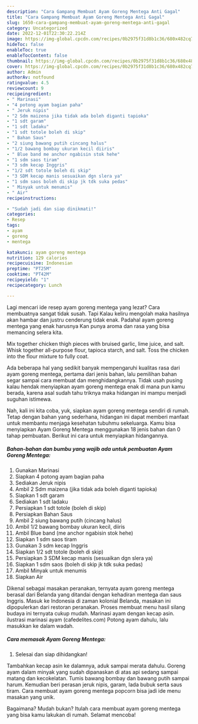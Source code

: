 ```yaml
---
description: "Cara Gampang Membuat Ayam Goreng Mentega Anti Gagal"
title: "Cara Gampang Membuat Ayam Goreng Mentega Anti Gagal"
slug: 1650-cara-gampang-membuat-ayam-goreng-mentega-anti-gagal
category: Uncategorized
date: 2022-12-01T22:30:22.214Z
image: https://img-global.cpcdn.com/recipes/0b2975f31d8b1c36/680x482cq70/ayam-goreng-mentega-foto-resep-utama.jpg
hideToc: false
enableToc: true
enableTocContent: false
thumbnail: https://img-global.cpcdn.com/recipes/0b2975f31d8b1c36/680x482cq70/ayam-goreng-mentega-foto-resep-utama.jpg
cover: https://img-global.cpcdn.com/recipes/0b2975f31d8b1c36/680x482cq70/ayam-goreng-mentega-foto-resep-utama.jpg
author: Admin
authorAv: notfound
ratingvalue: 4.5
reviewcount: 9
recipeingredient:
- " Marinasi"
- "4 potong ayam bagian paha"
- " Jeruk nipis"
- "2 Sdm maizena jika tidak ada boleh diganti tapioka"
- "1 sdt garam"
- "1 sdt ladaku"
- "1 sdt totole boleh di skip"
- " Bahan Saus"
- "2 siung bawang putih cincang halus"
- "1/2 bawang bombay ukuran kecil diiris"
- " Blue band me anchor ngabisin stok hehe"
- "1 sdm saos tiram"
- "3 sdm kecap Inggris"
- "1/2 sdt totole boleh di skip"
- "3 SDM kecap manis sesuaikan dgn slera ya"
- "1 sdm saos boleh di skip jk tdk suka pedas"
- " Minyak untuk menumis"
- " Air"
recipeinstructions:

- "Sudah jadi dan siap dinikmati!"
categories:
- Resep
tags:
- ayam
- goreng
- mentega

katakunci: ayam goreng mentega 
nutrition: 129 calories
recipecuisine: Indonesian
preptime: "PT25M"
cooktime: "PT42M"
recipeyield: "1"
recipecategory: Lunch

---
```



Lagi mencari ide resep ayam goreng mentega yang lezat? Cara membuatnya sangat tidak susah. Tapi Kalau keliru mengolah maka hasilnya akan hambar dan justru cenderung tidak enak. Padahal ayam goreng mentega yang enak harusnya Kan punya aroma dan rasa yang bisa memancing selera kita.


Mix together chicken thigh pieces with bruised garlic, lime juice, and salt. Whisk together all-purpose flour, tapioca starch, and salt. Toss the chicken into the flour mixture to fully coat.

Ada beberapa hal yang sedikit banyak mempengaruhi kualitas rasa dari ayam goreng mentega, pertama dari jenis bahan, lalu pemilihan bahan segar sampai cara membuat dan menghidangkannya. Tidak usah pusing kalau hendak menyiapkan ayam goreng mentega enak di mana pun kamu berada, karena asal sudah tahu triknya maka hidangan ini mampu menjadi suguhan istimewa.


Nah, kali ini kita coba, yuk, siapkan ayam goreng mentega sendiri di rumah. Tetap dengan bahan yang sederhana, hidangan ini dapat memberi manfaat untuk membantu menjaga kesehatan tubuhmu sekeluarga. Kamu bisa menyiapkan Ayam Goreng Mentega menggunakan 18 jenis bahan dan 0 tahap pembuatan. Berikut ini cara untuk menyiapkan hidangannya.

<!--inarticleads1-->

##### Bahan-bahan dan bumbu yang wajib ada untuk pembuatan Ayam Goreng Mentega:

1. Gunakan  Marinasi
1. Siapkan 4 potong ayam bagian paha
1. Sediakan  Jeruk nipis
1. Ambil 2 Sdm maizena (jika tidak ada boleh diganti tapioka)
1. Siapkan 1 sdt garam
1. Sediakan 1 sdt ladaku
1. Persiapkan 1 sdt totole (boleh di skip)
1. Persiapkan  Bahan Saus
1. Ambil 2 siung bawang putih (cincang halus)
1. Ambil 1/2 bawang bombay ukuran kecil, diiris
1. Ambil  Blue band (me anchor ngabisin stok hehe)
1. Siapkan 1 sdm saos tiram
1. Gunakan 3 sdm kecap Inggris
1. Siapkan 1/2 sdt totole (boleh di skip)
1. Persiapkan 3 SDM kecap manis (sesuaikan dgn slera ya)
1. Siapkan 1 sdm saos (boleh di skip jk tdk suka pedas)
1. Ambil  Minyak untuk menumis
1. Siapkan  Air


Dikenal sebagai masakan peranakan, ternyata ayam goreng mentega berasal dari Belanda yang ditandai dengan kehadiran mentega dan saus Inggris. Masuk ke Indonesia di zaman kolonial Belanda, masakan ini dipopulerkan dari restoran peranakan. Proses membuat menu hasil silang budaya ini ternyata cukup mudah. Marinasi ayam dengan kecap asin. ilustrasi marinasi ayam (cafedelites.com) Potong ayam dahulu, lalu masukkan ke dalam wadah. 

<!--inarticleads2-->

##### Cara memasak Ayam Goreng Mentega:


1. Selesai dan siap dihidangkan!

Tambahkan kecap asin ke dalamnya, aduk sampai merata dahulu. Goreng ayam dalam minyak yang sudah dipanaskan di atas api sedang sampai matang dan kecokelatan. Tumis bawang bombay dan bawang putih sampai harum. Kemudian beri perasan jeruk nipis, garam, lada bubuk serta saus tiram. Cara membuat ayam goreng mentega popcorn bisa jadi ide menu masakan yang unik. 

Bagaimana? Mudah bukan? Itulah cara membuat ayam goreng mentega yang bisa kamu lakukan di rumah. Selamat mencoba!
